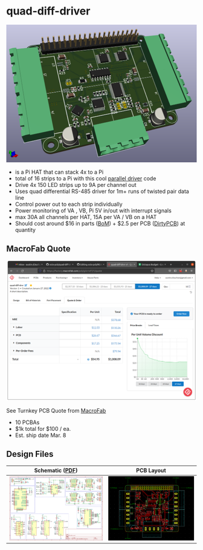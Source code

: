 # quad-diff-driver

<img src="img/qdd_3d.png"  alt="quad-diff-driver_3d" width = 640px  >

 - is a Pi HAT that can stack 4x to a Pi
 - total of 16 strips to a Pi with this cool [parallel driver](https://iosoft.blog/2020/09/29/raspberry-pi-multi-channel-ws2812/) code
 - Drive 4x 150 LED strips up to 9A per channel out
 - Uses quad differential RS-485 driver for 1m+ runs of twisted pair data line
 - Control power out to each strip individually
 - Power monitoring of VA , VB, Pi 5V in/out with interrupt signals
 - max 30A all channels per HAT, 15A per VA / VB on a HAT
 - Should cost around $16 in parts ([BoM](https://docs.google.com/spreadsheets/d/1N1vn6LuwAwEPZ860a-0pwzuY52BjjF7snLwd1W7JV2M/edit?usp=sharing)) + $2.5 per PCB ([DirtyPCB](https://dirtypcbs.com/store/pcbs/about)) at quantity

## MacroFab Quote

<img src="img/qdd_macrofab_quote.png"  alt="quad-diff-driver_macrofab_quote" width = 640px  >

See Turnkey PCB Quote from [MacroFab](https://factory.macrofab.com/pcb/g5n1ef7/1/design)
 - 10 PCBAs
 - $1k total for $100 / ea.
 - Est. ship date Mar. 8

## Design Files

| Schematic ([PDF](img/quad-diff-drvr.pdf)) | PCB Layout |
:-------------------------:|:-------------------------:
![quad-diff-driver_sch](img/qdd_sch.png) | ![quad-diff-driver_brd](img/qdd_brd.png)
